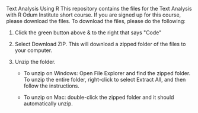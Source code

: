 Text Analysis Using R
This repository contains the files for the Text Analysis with R Odum Institute short course. If you are signed up for this course, please download the files. To download the files, please do the following:

1. Click the green button above & to the right that says "Code"
2. Select Download ZIP. This will download a zipped folder of the files to your computer.
3. Unzip the folder.
   
   - To unzip on Windows: Open File Explorer and find the zipped folder. To unzip the entire folder, right-click to select Extract All, and then follow the instructions.
   
   - To unzip on Mac: double-click the zipped folder and it should automatically unzip.
